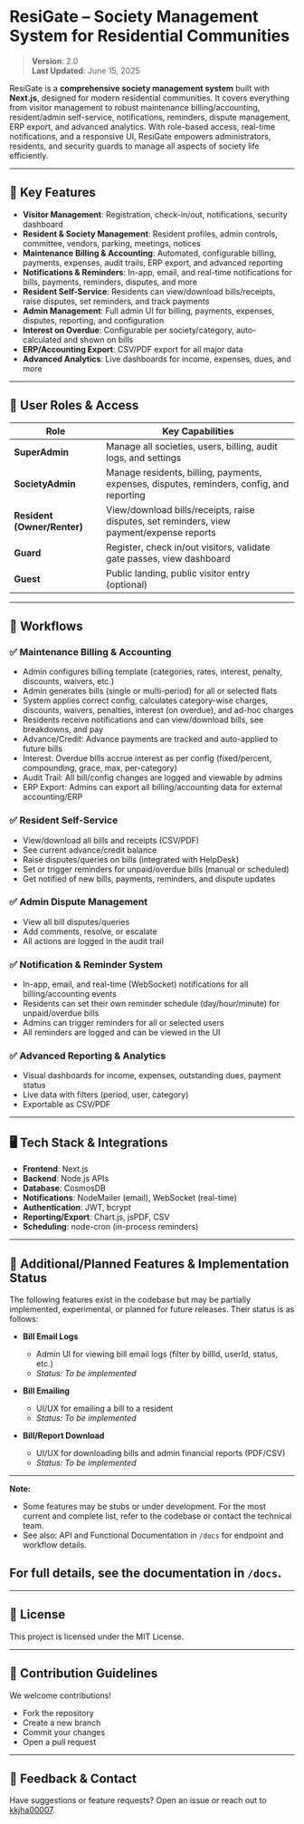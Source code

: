 # ResiGate – Society Management System for Residential Communities

> **Version**: 2.0  
> **Last Updated**: June 15, 2025

ResiGate is a **comprehensive society management system** built with **Next.js**, designed for modern residential communities. It covers everything from visitor management to robust maintenance billing/accounting, resident/admin self-service, notifications, reminders, dispute management, ERP export, and advanced analytics. With role-based access, real-time notifications, and a responsive UI, ResiGate empowers administrators, residents, and security guards to manage all aspects of society life efficiently.

---

## 🚀 Key Features

- **Visitor Management**: Registration, check-in/out, notifications, security dashboard
- **Resident & Society Management**: Resident profiles, admin controls, committee, vendors, parking, meetings, notices
- **Maintenance Billing & Accounting**: Automated, configurable billing, payments, expenses, audit trails, ERP export, and advanced reporting
- **Notifications & Reminders**: In-app, email, and real-time notifications for bills, payments, reminders, disputes, and more
- **Resident Self-Service**: Residents can view/download bills/receipts, raise disputes, set reminders, and track payments
- **Admin Management**: Full admin UI for billing, payments, expenses, disputes, reporting, and configuration
- **Interest on Overdue**: Configurable per society/category, auto-calculated and shown on bills
- **ERP/Accounting Export**: CSV/PDF export for all major data
- **Advanced Analytics**: Live dashboards for income, expenses, dues, and more

---

## 👥 User Roles & Access

| Role          | Key Capabilities |
|---------------|------------------|
| **SuperAdmin** | Manage all societies, users, billing, audit logs, and settings |
| **SocietyAdmin** | Manage residents, billing, payments, expenses, disputes, reminders, config, and reporting |
| **Resident (Owner/Renter)** | View/download bills/receipts, raise disputes, set reminders, view payment/expense reports |
| **Guard** | Register, check in/out visitors, validate gate passes, view dashboard |
| **Guest** | Public landing, public visitor entry (optional) |

---

## 🔄 Workflows

### ✅ Maintenance Billing & Accounting
- Admin configures billing template (categories, rates, interest, penalty, discounts, waivers, etc.)
- Admin generates bills (single or multi-period) for all or selected flats
- System applies correct config, calculates category-wise charges, discounts, waivers, penalties, interest (on overdue), and ad-hoc charges
- Residents receive notifications and can view/download bills, see breakdowns, and pay
- Advance/Credit: Advance payments are tracked and auto-applied to future bills
- Interest: Overdue bills accrue interest as per config (fixed/percent, compounding, grace, max, per-category)
- Audit Trail: All bill/config changes are logged and viewable by admins
- ERP Export: Admins can export all billing/accounting data for external accounting/ERP

### ✅ Resident Self-Service
- View/download all bills and receipts (CSV/PDF)
- See current advance/credit balance
- Raise disputes/queries on bills (integrated with HelpDesk)
- Set or trigger reminders for unpaid/overdue bills (manual or scheduled)
- Get notified of new bills, payments, reminders, and dispute updates

### ✅ Admin Dispute Management
- View all bill disputes/queries
- Add comments, resolve, or escalate
- All actions are logged in the audit trail

### ✅ Notification & Reminder System
- In-app, email, and real-time (WebSocket) notifications for all billing/accounting events
- Residents can set their own reminder schedule (day/hour/minute) for unpaid/overdue bills
- Admins can trigger reminders for all or selected users
- All reminders are logged and can be viewed in the UI

### ✅ Advanced Reporting & Analytics
- Visual dashboards for income, expenses, outstanding dues, payment status
- Live data with filters (period, user, category)
- Exportable as CSV/PDF

---

## 🖥️ Tech Stack & Integrations

- **Frontend**: Next.js
- **Backend**: Node.js APIs
- **Database**: CosmosDB
- **Notifications**: NodeMailer (email), WebSocket (real-time)
- **Authentication**: JWT, bcrypt
- **Reporting/Export**: Chart.js, jsPDF, CSV
- **Scheduling**: node-cron (in-process reminders)

---


## 🚧 Additional/Planned Features & Implementation Status

The following features exist in the codebase but may be partially implemented, experimental, or planned for future releases. Their status is as follows:

- **Bill Email Logs**
  - Admin UI for viewing bill email logs (filter by billId, userId, status, etc.)
  - _Status: To be implemented_

- **Bill Emailing**
  - UI/UX for emailing a bill to a resident
  - _Status: To be implemented_

- **Bill/Report Download**
  - UI/UX for downloading bills and admin financial reports (PDF/CSV)
  - _Status: To be implemented_

---

**Note:**
- Some features may be stubs or under development. For the most current and complete list, refer to the codebase or contact the technical team.
- See also: API and Functional Documentation in `/docs` for endpoint and workflow details.

## For full details, see the documentation in `/docs`.

---

## 📜 License

This project is licensed under the MIT License.

---

## 🙌 Contribution Guidelines

We welcome contributions!

- Fork the repository
- Create a new branch
- Commit your changes
- Open a pull request

---

## 📧 Feedback & Contact

Have suggestions or feature requests? Open an issue or reach out to [kkjha00007](https://github.com/kkjha00007).
